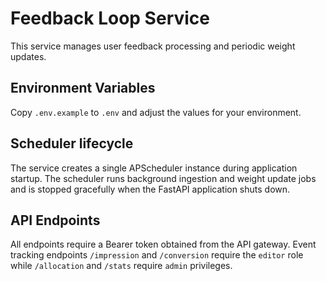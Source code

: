 # Feedback Loop Service

This service manages user feedback processing and periodic weight updates.

## Environment Variables

Copy `.env.example` to `.env` and adjust the values for your environment.

## Scheduler lifecycle

The service creates a single APScheduler instance during application startup.
The scheduler runs background ingestion and weight update jobs and is stopped
gracefully when the FastAPI application shuts down.

## API Endpoints

All endpoints require a Bearer token obtained from the API gateway. Event
tracking endpoints ``/impression`` and ``/conversion`` require the ``editor``
role while ``/allocation`` and ``/stats`` require ``admin`` privileges.
